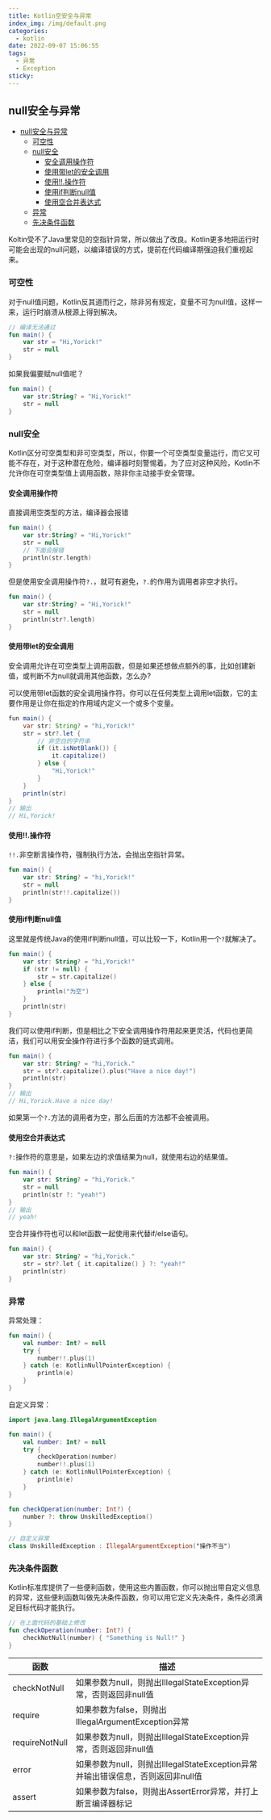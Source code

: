 ```yaml
---
title: Kotlin空安全与异常
index_img: /img/default.png
categories: 
  - kotlin
date: 2022-09-07 15:06:55
tags:
  - 异常
  - Exception
sticky: 
---
```


## null安全与异常

- [null安全与异常](#null安全与异常)
  - [可空性](#可空性)
  - [null安全](#null安全)
    - [安全调用操作符](#安全调用操作符)
    - [使用带let的安全调用](#使用带let的安全调用)
    - [使用!!.操作符](#使用操作符)
    - [使用if判断null值](#使用if判断null值)
    - [使用空合并表达式](#使用空合并表达式)
  - [异常](#异常)
  - [先决条件函数](#先决条件函数)

Koltin受不了Java里常见的空指针异常，所以做出了改良。Kotlin更多地把运行时可能会出现的null问题，以编译错误的方式，提前在代码编译期强迫我们重视起来。

### 可空性

对于null值问题，Kotlin反其道而行之，除非另有规定，变量不可为null值，这样一来，运行时崩溃从根源上得到解决。
```kotlin
// 编译无法通过
fun main() {
    var str = "Hi,Yorick!"
    str = null
}
```
如果我偏要赋null值呢？
```kotlin
fun main() {
    var str:String? = "Hi,Yorick!"
    str = null
}
```

<!-- ### Kotlin的null类型 ### 编译时间与运行时间 -->

### null安全

Kotlin区分可空类型和非可空类型，所以，你要一个可空类型变量运行，而它又可能不存在，对于这种潜在危险，编译器时刻警惕着。为了应对这种风险，Kotlin不允许你在可空类型值上调用函数，除非你主动接手安全管理。

#### 安全调用操作符

直接调用空类型的方法，编译器会报错
```Kotlin
fun main() {
    var str:String? = "Hi,Yorick!"
    str = null
    // 下面会报错
    println(str.length)
}
```
但是使用安全调用操作符`?.`，就可有避免，`?.`的作用为调用者非空才执行。
```Kotlin
fun main() {
    var str:String? = "Hi,Yorick!"
    str = null
    println(str?.length)
}
```

#### 使用带let的安全调用

安全调用允许在可空类型上调用函数，但是如果还想做点额外的事，比如创建新值，或判断不为null就调用其他函数，怎么办?

可以使用带let函数的安全调用操作符。你可以在任何类型上调用let函数，它的主要作用是让你在指定的作用域内定义一个或多个变量。
```java
fun main() {
    var str: String? = "hi,Yorick!"
    str = str?.let {
        // 非空白的字符串
        if (it.isNotBlank()) {
            it.capitalize()
        } else {
            "Hi,Yorick!"
        }
    }
    println(str)
}
// 输出
// Hi,Yorick!
```

#### 使用!!.操作符

`!!.`非空断言操作符，强制执行方法，会抛出空指针异常。
```kotlin
fun main() {
    var str: String? = "hi,Yorick!"
    str = null
    println(str!!.capitalize())
}
```

#### 使用if判断null值
这里就是传统Java的使用if判断null值，可以比较一下，Kotlin用一个`?`就解决了。
```kotlin
fun main() {
    var str: String? = "hi,Yorick!"
    if (str != null) {
        str = str.capitalize()
    } else {
        println("为空")
    }
    println(str)
}
```
我们可以使用if判断，但是相比之下安全调用操作符用起来更灵活，代码也更简洁，我们可以用安全操作符进行多个函数的链式调用。

```kotlin
fun main() {
    var str: String? = "hi,Yorick."
    str = str?.capitalize().plus("Have a nice day!")
    println(str)
}
// 输出
// Hi,Yorick.Have a nice day!
```
如果第一个`?.`方法的调用者为空，那么后面的方法都不会被调用。
#### 使用空合并表达式

`?:`操作符的意思是，如果左边的求值结果为null，就使用右边的结果值。

```kotlin
fun main() {
    var str: String? = "hi,Yorick."
    str = null
    println(str ?: "yeah!")
}
// 输出
// yeah!
```
空合并操作符也可以和let函数一起使用来代替if/else语句。
```kotlin
fun main() {
    var str: String? = "hi,Yorick."
    str = str?.let { it.capitalize() } ?: "yeah!"
    println(str)
}
```

### 异常

异常处理：
```kotlin
fun main() {
    val number: Int? = null
    try {
        number!!.plus(1)
    } catch (e: KotlinNullPointerException) {
        println(e)
    }
}
```
自定义异常：
```kotlin
import java.lang.IllegalArgumentException

fun main() {
    val number: Int? = null
    try {
        checkOperation(number)
        number!!.plus(1)
    } catch (e: KotlinNullPointerException) {
        println(e)
    }
}

fun checkOperation(number: Int?) {
    number ?: throw UnskilledException()
}

// 自定义异常
class UnskilledException : IllegalArgumentException("操作不当")
```

### 先决条件函数

Kotlin标准库提供了一些便利函数，使用这些内置函数，你可以抛出带自定义信息的异常，这些便利函数叫做先决条件函数，你可以用它定义先决条件，条件必须满足目标代码才能执行。

```kotlin
// 在上面代码的基础上修改
fun checkOperation(number: Int?) {
    checkNotNull(number) { "Something is Null!" }
}
```

| 函数           | 描述                                                                          |
| -------------- | ----------------------------------------------------------------------------- |
| checkNotNull   | 如果参数为null，则抛出IllegalStateException异常，否则返回非null值              |
| require        | 如果参数为false，则抛出IllegalArgumentException异常                           |
| requireNotNull | 如果参数为null，则抛出IllegalStateException异常，否则返回非null值              |
| error          | 如果参数为null，则抛出IllegalStateException异常并输出错误信息，否则返回非null值 |
| assert         | 如果参数为false，则抛出AssertError异常，并打上断言编译器标记                  |

<!-- ### 已检查异常和未检查异常 ### 可空性如何保证 -->